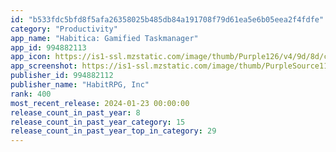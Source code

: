 ```yaml
---
id: "b533fdc5bfd8f5afa26358025b485db84a191708f79d61ea5e6b05eea2f4fdfe"
category: "Productivity"
app_name: "Habitica: Gamified Taskmanager"
app_id: 994882113
app_icon: https://is1-ssl.mzstatic.com/image/thumb/Purple126/v4/9d/8d/c5/9d8dc57a-f8c0-b895-7527-b42fbf936fae/AppIcon-0-0-1x_U007epad-0-0-85-220.png/1024x1024bb.png
app_screenshot: https://is1-ssl.mzstatic.com/image/thumb/PurpleSource115/v4/57/0b/1d/570b1da5-cfaf-79ee-6ded-7dc7bdf1f814/3ba5d260-29bd-405e-a800-12f961ab8b53_1_mockup_6.5.png/1242x2688bb.png
publisher_id: 994882112
publisher_name: "HabitRPG, Inc"
rank: 400
most_recent_release: 2024-01-23 00:00:00
release_count_in_past_year: 8
release_count_in_past_year_category: 15
release_count_in_past_year_top_in_category: 29
---
```

